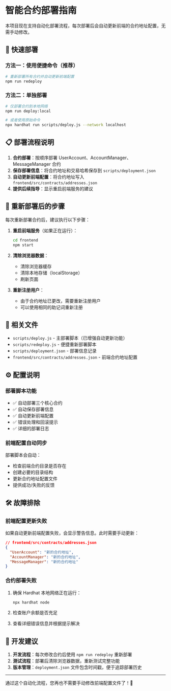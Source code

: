 # 智能合约部署指南

本项目现在支持自动化部署流程，每次部署后会自动更新前端的合约地址配置，无需手动修改。

## 🚀 快速部署

### 方法一：使用便捷命令（推荐）

```bash
# 重新部署所有合约并自动更新前端配置
npm run redeploy
```

### 方法二：单独部署

```bash
# 仅部署合约到本地网络
npm run deploy:local

# 或者使用原始命令
npx hardhat run scripts/deploy.js --network localhost
```

## 📋 部署流程说明

1. **合约部署**：按顺序部署 UserAccount、AccountManager、MessageManager 合约
2. **保存部署信息**：将合约地址和交易哈希保存到 `scripts/deployment.json`
3. **自动更新前端配置**：将合约地址写入 `frontend/src/contracts/addresses.json`
4. **提供后续指导**：显示重启前端服务的建议

## 🔄 重新部署后的步骤

每次重新部署合约后，建议执行以下步骤：

1. **重启前端服务**（如果正在运行）：
   ```bash
   cd frontend
   npm start
   ```

2. **清除浏览器数据**：
   - 清除浏览器缓存
   - 清除本地存储（localStorage）
   - 刷新页面

3. **重新注册用户**：
   - 由于合约地址已更改，需要重新注册用户
   - 可以使用相同的助记词重新注册

## 📁 相关文件

- `scripts/deploy.js` - 主部署脚本（已增强自动更新功能）
- `scripts/redeploy.js` - 便捷重新部署脚本
- `scripts/deployment.json` - 部署信息记录
- `frontend/src/contracts/addresses.json` - 前端合约地址配置

## ⚙️ 配置说明

### 部署脚本功能

- ✅ 自动部署三个核心合约
- ✅ 自动保存部署信息
- ✅ 自动更新前端配置
- ✅ 错误处理和回滚提示
- ✅ 详细的部署日志

### 前端配置自动同步

部署脚本会自动：
- 检查前端合约目录是否存在
- 创建必要的目录结构
- 更新合约地址配置文件
- 提供成功/失败的反馈

## 🛠️ 故障排除

### 前端配置更新失败

如果自动更新前端配置失败，会显示警告信息。此时需要手动更新：

```json
// frontend/src/contracts/addresses.json
{
  "UserAccount": "新的合约地址",
  "AccountManager": "新的合约地址",
  "MessageManager": "新的合约地址"
}
```

### 合约部署失败

1. 确保 Hardhat 本地网络正在运行：
   ```bash
   npx hardhat node
   ```

2. 检查账户余额是否充足

3. 查看详细错误信息并根据提示解决

## 📝 开发建议

1. **开发流程**：每次修改合约后使用 `npm run redeploy` 重新部署
2. **测试流程**：部署后清除浏览器数据，重新测试完整功能
3. **版本管理**：`deployment.json` 文件包含时间戳，便于追踪部署历史

---

通过这个自动化流程，您再也不需要手动修改前端配置文件了！🎉